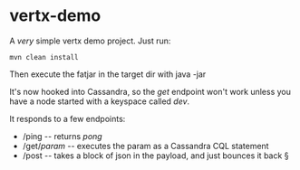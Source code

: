 # vertx-demo

A _very_ simple vertx demo project. Just run:
```
mvn clean install
```
Then execute the fatjar in the target dir with java -jar

It's now hooked into Cassandra, so the _get_ endpoint won't work unless you have a node started with a keyspace called _dev_. 

It responds to a few endpoints:

- /ping -- returns _pong_
- /get/_param_ -- executes the param as a Cassandra CQL statement
- /post -- takes a block of json in the payload, and just bounces it back
§
